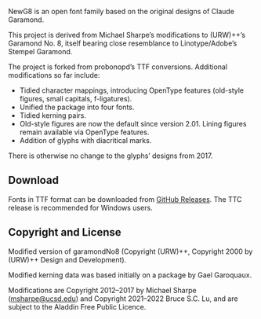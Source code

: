 NewG8 is an open font family based on the original designs of Claude Garamond.

This project is derived from Michael Sharpe’s modifications to (URW)++’s Garamond No. 8, itself bearing close resemblance to Linotype/Adobe’s Stempel Garamond.

The project is forked from probonopd’s TTF conversions. Additional modifications so far include:

- Tidied character mappings, introducing OpenType features (old-style figures, small capitals, f-ligatures).
- Unified the package into four fonts.
- Tidied kerning pairs.
- Old-style figures are now the default since version 2.01. Lining figures remain available via OpenType features.
- Addition of glyphs with diacritical marks.

There is otherwise no change to the glyphs’ designs from 2017.


## Download

Fonts in TTF format can be downloaded from [GitHub Releases](../../releases). The TTC release is recommended for Windows users.

## Copyright and License

Modified version of garamondNo8 (Copyright (URW)++, Copyright 2000 by (URW)++ Design and Development).

Modified kerning data was based initially on a package by Gael Garoquaux.

Modifications are Copyright 2012–2017 by Michael Sharpe (msharpe@ucsd.edu) and Copyright 2021–2022 Bruce S.C. Lu, and are subject to the Aladdin Free Public Licence.
